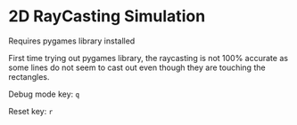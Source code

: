 # 2D RayCasting Simulation
Requires pygames library installed

First time trying out pygames library, the raycasting is not 100% accurate as some lines do not seem to cast out even though they are touching the rectangles.

Debug mode key: `q`

Reset key: `r`
